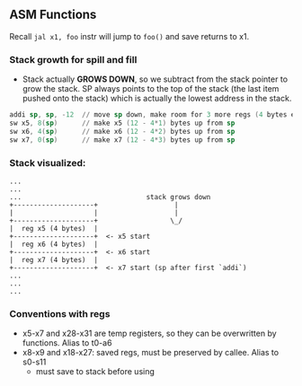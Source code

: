 ## ASM Functions

Recall `jal x1, foo` instr will jump to `foo()` and save returns to x1.

### Stack growth for spill and fill
- Stack actually **GROWS DOWN**, so we subtract from the stack pointer to grow the stack. SP always points to the top of the stack (the last item pushed onto the stack) which is actually the lowest address in the stack.

```asm
addi sp, sp, -12  // move sp down, make room for 3 more regs (4 bytes each)
sw x5, 8(sp)      // make x5 (12 - 4*1) bytes up from sp
sw x6, 4(sp)      // make x6 (12 - 4*2) bytes up from sp
sw x7, 0(sp)      // make x7 (12 - 4*3) bytes up from sp
```

### Stack visualized:
```
...
...
...                               stack grows down
+--------------------+                   |
|                    |                   |
+--------------------+                  \_/
|  reg x5 (4 bytes)  |            
+--------------------+  <- x5 start   
|  reg x6 (4 bytes)  |
+--------------------+  <- x6 start
|  reg x7 (4 bytes)  |
+--------------------+  <- x7 start (sp after first `addi`)
...
...
...
```

### Conventions with regs
- x5-x7 and x28-x31 are temp registers, so they can be overwritten by functions. Alias to t0-a6
- x8-x9 and x18-x27: saved regs, must be preserved by callee. Alias to s0-s11
  - must save to stack before using